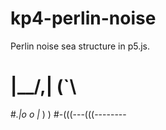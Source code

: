 # kp4-perlin-noise
Perlin noise sea structure in p5.js.
#  |\__/,|   (`\
#_.|o o  |_   ) )
#-(((---(((--------
